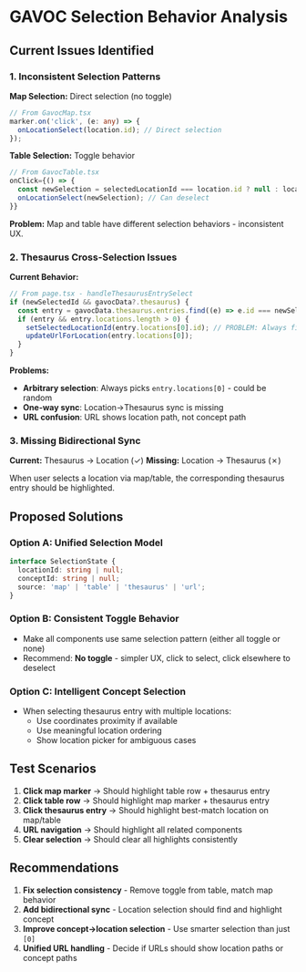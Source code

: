 # GAVOC Selection Behavior Analysis

## Current Issues Identified

### 1. Inconsistent Selection Patterns

**Map Selection:** Direct selection (no toggle)

```typescript
// From GavocMap.tsx
marker.on('click', (e: any) => {
  onLocationSelect(location.id); // Direct selection
});
```

**Table Selection:** Toggle behavior

```typescript
// From GavocTable.tsx
onClick={() => {
  const newSelection = selectedLocationId === location.id ? null : location.id;
  onLocationSelect(newSelection); // Can deselect
}}
```

**Problem:** Map and table have different selection behaviors - inconsistent UX.

### 2. Thesaurus Cross-Selection Issues

**Current Behavior:**

```typescript
// From page.tsx - handleThesaurusEntrySelect
if (newSelectedId && gavocData?.thesaurus) {
  const entry = gavocData.thesaurus.entries.find((e) => e.id === newSelectedId);
  if (entry && entry.locations.length > 0) {
    setSelectedLocationId(entry.locations[0].id); // PROBLEM: Always first location
    updateUrlForLocation(entry.locations[0]);
  }
}
```

**Problems:**

- **Arbitrary selection**: Always picks `entry.locations[0]` - could be random
- **One-way sync**: Location→Thesaurus sync is missing
- **URL confusion**: URL shows location path, not concept path

### 3. Missing Bidirectional Sync

**Current:** Thesaurus → Location (✓)
**Missing:** Location → Thesaurus (✗)

When user selects a location via map/table, the corresponding thesaurus entry should be highlighted.

## Proposed Solutions

### Option A: Unified Selection Model

```typescript
interface SelectionState {
  locationId: string | null;
  conceptId: string | null;
  source: 'map' | 'table' | 'thesaurus' | 'url';
}
```

### Option B: Consistent Toggle Behavior

- Make all components use same selection pattern (either all toggle or none)
- Recommend: **No toggle** - simpler UX, click to select, click elsewhere to deselect

### Option C: Intelligent Concept Selection

- When selecting thesaurus entry with multiple locations:
  - Use coordinates proximity if available
  - Use meaningful location ordering
  - Show location picker for ambiguous cases

## Test Scenarios

1. **Click map marker** → Should highlight table row + thesaurus entry
2. **Click table row** → Should highlight map marker + thesaurus entry
3. **Click thesaurus entry** → Should highlight best-match location on map/table
4. **URL navigation** → Should highlight all related components
5. **Clear selection** → Should clear all highlights consistently

## Recommendations

1. **Fix selection consistency** - Remove toggle from table, match map behavior
2. **Add bidirectional sync** - Location selection should find and highlight concept
3. **Improve concept→location selection** - Use smarter selection than just `[0]`
4. **Unified URL handling** - Decide if URLs should show location paths or concept paths
